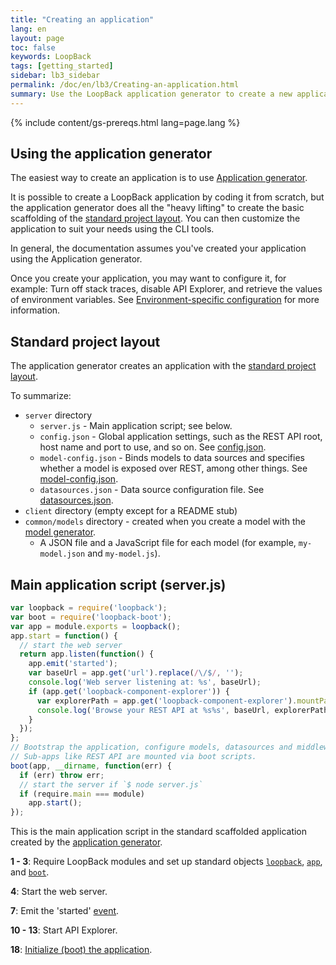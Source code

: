 ```yaml
---
title: "Creating an application"
lang: en
layout: page
toc: false
keywords: LoopBack
tags: [getting_started]
sidebar: lb3_sidebar
permalink: /doc/en/lb3/Creating-an-application.html
summary: Use the LoopBack application generator to create a new application.
---
```


{% include content/gs-prereqs.html lang=page.lang %}

## Using the application generator

The easiest way to create an application is to use [Application generator](Application-generator.html).

It is possible to create a LoopBack application by coding it from scratch, but
the application generator does all the "heavy lifting" to create the basic scaffolding of the [standard project layout](Project-layout-reference.html).
You can then customize the application to suit your needs using the CLI tools.

In general, the documentation assumes you've created your application using the Application generator.

Once you create your application, you may want to configure it, for example:
Turn off stack traces, disable API Explorer, and retrieve the values of environment variables.
See [Environment-specific configuration](Environment-specific-configuration.html) for more information.

## Standard project layout

The application generator creates an application with the [standard project layout](Project-layout-reference.html).

To summarize:

* `server` directory
  * `server.js` - Main application script; see below.
  * `config.json` - Global application settings, such as the REST API root, host name and port to use, and so on.
      See [config.json](config.json.html).
  * `model-config.json` - Binds models to data sources and specifies whether a model is exposed over REST, among other things.
      See [model-config.json](model-config.json.html).
  * `datasources.json` - Data source configuration file.
      See [datasources.json](datasources.json.html).
* `client` directory (empty except for a README stub)
* `common/models` directory - created when you create a model with the [model generator](Model-generator.html).
  * A JSON file and a JavaScript file for each model (for example, `my-model.json` and `my-model.js`).

## Main application script (server.js)

```javascript
var loopback = require('loopback');
var boot = require('loopback-boot');
var app = module.exports = loopback();
app.start = function() {
  // start the web server
  return app.listen(function() {
    app.emit('started');
    var baseUrl = app.get('url').replace(/\/$/, '');
    console.log('Web server listening at: %s', baseUrl);
    if (app.get('loopback-component-explorer')) {
      var explorerPath = app.get('loopback-component-explorer').mountPath;
      console.log('Browse your REST API at %s%s', baseUrl, explorerPath);
    }
  });
};
// Bootstrap the application, configure models, datasources and middleware.
// Sub-apps like REST API are mounted via boot scripts.
boot(app, __dirname, function(err) {
  if (err) throw err;
  // start the server if `$ node server.js`
  if (require.main === module)
    app.start();
});
```

This is the main application script in the standard scaffolded application
created by the [application generator](Application-generator.html).

**1 - 3**:
Require LoopBack modules and set up standard objects
[`loopback`](http://apidocs.loopback.io/loopback/#loopback),
[`app`](http://apidocs.loopback.io/loopback/#var-app-loopback),
and
[`boot`](http://apidocs.loopback.io/loopback-boot/#boot).

**4**:
Start the web server.

**7**:
Emit the 'started' [event](Events.html).

**10 - 13**:
Start API Explorer.

**18**: [Initialize (boot) the application](Defining-boot-scripts.html).
